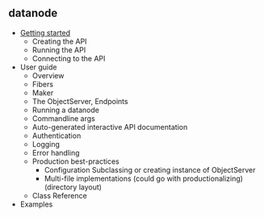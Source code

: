 datanode
----------

* [Getting started](doc/GettingStarted.md)
  * Creating the API
  * Running the API
  * Connecting to the API
* User guide
  * Overview
  * Fibers
  * Maker
  * The ObjectServer, Endpoints
  * Running a datanode
  * Commandline args
  * Auto-generated interactive API documentation
  * Authentication
  * Logging
  * Error handling
  * Production best-practices
    * Configuration Subclassing or creating instance of ObjectServer
    * Multi-file implementations (could go with productionalizing) (directory layout)
  * Class Reference
* Examples


